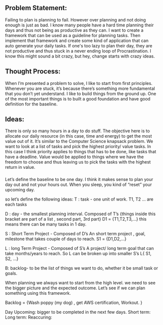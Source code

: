 ## Problem Statement:
Failing to plan is planning to fail. However over planning and not doing enough is just as bad.
I know many people have a hard time planning their days and thus not being as productive as they can.
I want to create a framework that can be used as a guideline for planning tasks.
Then implement that framework and create some kind of application that can auto generate your daily tasks.
If one's too lazy to plan their day, they are not productive and thus stuck in a never ending loop of Procrastination.
I know this might sound a bit crazy, but hey, change starts with crazy ideas.

## Thought Process:
When I’m presented a problem to solve, I like to start from first principles. Whenever you are stuck, it’s because there’s something more fundamental that you don’t yet understand. I like to build things from the ground up. One of the most important things is to built a good foundation and have good definition for the baseline.

## Ideas:
There is only so many hours in a day to do stuff. The objective here is to allocate our daily resource (in this case, time and energy) to get the most value out of it. It’s similar to the Computer Science knapsack problem. We want to look at a list of tasks and pick the highest priority/ value tasks. In this case I think priority applies to things that has to be done, like tasks that have a deadline. Value would be applied to things where we have the freedom to choose and thus leaving us to pick the tasks with the highest return in value. 

###
Let’s define the baseline to be one day. I think it makes sense to plan your day out and not your hours out. When you sleep, you kind of “reset” your upcoming day. 

so let’s define the following ideas:
T : task - one unit of work. 
T1, T2 … are each tasks

D : day - the smallest planning interval. Composed of T’s
{things inside this bracket are part of a list , second part, 3rd part}
D1 = {T1,T2,T3,...} this means there can be many tasks in 1 day.

S : Short Term Project - Composed of D’s
An short term project , goal, milestone that takes couple of days to reach.
S1 = {D1,D2,...}


L : long Term Project - Composed of S’s
A project/ long term goal that can take months/years to reach. So L can be broken up into smaller S’s
L{ S1, S2, ...}

B: backlog-  to be the list of things we want to do, whether it be small task or goals.


When planning we always want to start from the high level. we need to see the bigger picture and the expected outcome.
Let’s see if we can plan something using this framework.

Backlog = {Wash poppy (my dog) , get AWS certification, Workout. }


 





Day
Upcoming: bigger to be completed in the next few days.
Short term: 
Long term:
Reaccuring:



